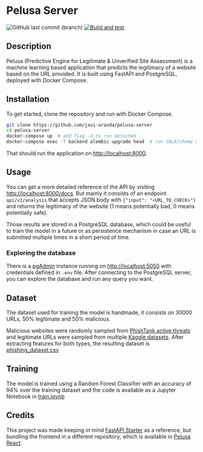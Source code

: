 # Pelusa Server

![GitHub last commit (branch)](https://img.shields.io/github/last-commit/javi-aranda/pelusa-server/master)
[![Build and test](https://github.com/javi-aranda/pelusa-server/actions/workflows/test.yaml/badge.svg)](https://github.com/javi-aranda/pelusa-server/actions/workflows/test.yaml)


## Description
Pelusa (Predictive Engine for Legitimate & Unverified Site Assessment) is a machine learning
based application that predicts the legitimacy of a website based on the URL provided. It is
built using FastAPI and PostgreSQL, deployed with Docker Compose.

## Installation
To get started, clone the repository and run with Docker Compose.

```bash
git clone https://github.com/javi-aranda/pelusa-server
cd pelusa-server
docker-compose up  # add flag -d to run detached
docker-compose exec -T backend alembic upgrade head  # run SQLAlchemy migrations
```

That should run the application on [http://localhost:8000](http://localhost:8000).

## Usage
You can get a more detailed reference of the API by visiting [http://localhost:8000/docs](http://localhost:8000/docs).
But mainly it consists of an endpoint `api/v1/analysis` that accepts JSON body with `{"input": "<URL_TO_CHECK>"}`
and returns the legitimacy of the website (1 means potentially bad, 0 means potentially safe).

Those results are stored in a PostgreSQL database, which could be useful to train the model in a future
or as persistence mechanism in case an URL is submitted multiple times in a short period of time.

### Exploring the database
There is a [pgAdmin](https://www.pgadmin.org/) instance running on [http://localhost:5050](http://localhost:5050) with credentials
defined in `.env` file. After connecting to the PostgreSQL server, you can explore the database and run any query you want.

## Dataset
The dataset used for training the model is handmade, it consists on 30000 URLs, 50% legitimate and 50% malicious.

Malicious websites were randomly sampled from [PhishTank active threats](http://data.phishtank.com/data/online-valid.csv)
and legitimate URLs were sampled from multiple [Kaggle datasets](https://www.kaggle.com/search?q=urls+in%3Adatasets).
After extracting features for both types, the resulting dataset is [phishing_dataset.csv](https://github.com/javi-aranda/pelusa-server/blob/master/backend/app/ml/data/phishing_dataset.csv)

## Training
The model is trained using a Random Forest Classifier with an accuracy of 94% over the training dataset
and the code is available as a Jupyter Notebook in [train.ipynb](https://github.com/javi-aranda/pelusa-server/blob/master/backend/app/ml/notebooks/train.ipynb)

## Credits

This project was made keeping in mind [FastAPI Starter](https://github.com/gaganpreet/fastapi-starter) as a reference,
but bundling the frontend in a different repository, which is available in [Pelusa React](https://github.com/javi-aranda/pelusa-react).
